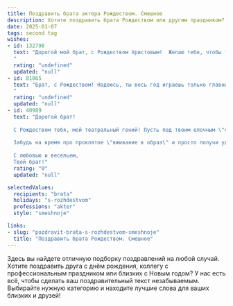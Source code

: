 ```yaml
---
title: Поздравить брата актера Рождеством. Смешное
description: Хотите поздравить брата Рождеством или другим праздником? Наш ИИ создаст незабываемое поздравление, а вы обязательно выделитесь среди других.  
date: 2025-01-07
tags: second tag
wishes:
- id: 132798
  text: "Дорогой мой брат, с Рождеством Христовым!  Желаю тебе, чтобы твоя жизнь была так же ярка и незабываема, как твои лучшие роли, а гонорары текли рекой, словно бурные аплодисменты благодарных зрителей! Пусть в Новом году тебе достанутся только самые \"звёздные\" роли, а \"неудачные дубли\" будут лишь приятными воспоминаниями!  С Рождеством!
  "
  rating: "undefined"
  updated: "null"
- id: 81865
  text: "Брат, с Рождеством! Надеюсь, ты весь год играешь только главные роли в своей жизни, а не второстепенные, как в некоторых твоих фильмах.  😉
  "
  rating: "undefined"
  updated: "null"
- id: 40989
  text: "Дорогой брат!
  
  С Рождеством тебя, мой театральный гений! Пусть под твоим елочным \"случайным\" монологом не окажется ни одной шишки! Желаю, чтобы сценарий жизни был написан только с хорошими репликами, а все роли сыграны с блеском и задором. Пусть каждый день будет как успешный кастинг - полон новых возможностей и радостных эмоций!
  
  Забудь на время про проклятое \"вживание в образ\" и просто получи удовольствие от праздника! Пусть Дед Мороз подарит тебе не только подарки, но и новые вдохновляющие идеи для роли, чтобы на сцене ты сиял, как звезда на красной дорожке!
  
  С любовью и весельем,
  Твой брат!"
  rating: "0"
  updated: "null"

selectedValues:
  recipients: "brata"
  holidays: "s-rozhdestvom"
  professions: "akter"
  style: "smeshnoje"

links:
- slug: "pozdravit-brata-s-rozhdestvom-smeshnoje"
  title: "Поздравить брата Рождеством. Смешное"
---
```


Здесь вы найдете отличную подборку поздравлений на любой случай. 
Хотите поздравить друга с днём рождения, коллегу с профессиональным праздником или близких с Новым годом? У нас есть всё, чтобы сделать ваш поздравительный текст незабываемым. Выбирайте нужную категорию и находите лучшие слова для ваших близких и друзей!

